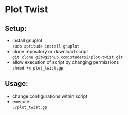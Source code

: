 Plot Twist
==========

Setup:
------
* install gnuplot  
```sudo aptitude install gnuplot```  
* clone repository or download script  
```git clone git@github.com:studersi/plot-twist.git```
* allow execution of script by changing permissions  
```chmod +x plot_twist.gp```

Usage:
------
* change configurations within script  
* execute  
```./plot_twist.gp```